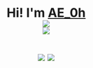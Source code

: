<div align="center">
	<h1>Hi! I'm <a href="https://twitter.com/Byzan_Solutions">AE_0h</a> 
	<br />
<!-- 	<a href="https://www.gnu.org/gnu/linux-and-gnu.en.html"><img src="https://img.shields.io/badge/OS-GNU/Linux-cdd6f4?style=flat&logo=gnu" /></a>
	<a href="https://archlinux.org"><img src="https://img.shields.io/badge/DISTRO-Arch-74c7ec?style=flat&logo=arch-linux" /></a>
	<a href="https://neovim.io"><img src="https://img.shields.io/badge/EDITOR-Neovim-a6e3a1?style=flat&logo=neovim" /></a> -->
	<a href="https://www.rust-lang.org"><img src="https://img.shields.io/badge/LANG-Rust-f2cdcd?style=flat&logo=rust" /></a>
	<br />
	<a href="https://github.com/AE-0h"><img src="https://img.shields.io/github/stars/0xhiro?color=cdd6f4&label=GITHUB&style=flat&logo=github" /></a>
	<br />
	<br />
	<img src="https://github-readme-stats.vercel.app/api?username=AE-0h&theme=radical&hide_title=true&hide_rank=true&show_icons=true&include_all_commits=true&line_height=24&hide_border=true" />
	<img src="https://github-readme-stats.vercel.app/api/top-langs/?username=AE-0h&theme=radical&hide_title=true&langs_count=8&layout=compact&hide_border=true" />
</div>
